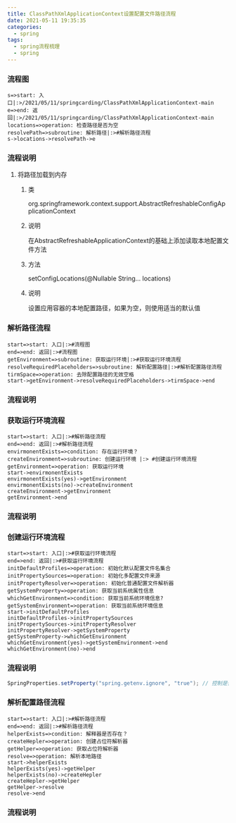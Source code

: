 ```yaml
---
title: ClassPathXmlApplicationContext设置配置文件路径流程
date: 2021-05-11 19:35:35
categories:
  - spring
tags:
  - spring流程梳理
  - spring
---
```


### 流程图

```flow
s=>start: 入口|:>/2021/05/11/springcarding/ClassPathXmlApplicationContext-main
e=>end: 返回|:>/2021/05/11/springcarding/ClassPathXmlApplicationContext-main
locations=>operation: 检查路径是否为空
resolvePath=>subroutine: 解析路径|:>#解析路径流程
s->locations->resolvePath->e
```

### 流程说明

1. 将路径加载到内存

   1. 类

      org.springframework.context.support.AbstractRefreshableConfigApplicationContext

   2. 说明

      在AbstractRefreshableApplicationContext的基础上添加读取本地配置文件方法

   3. 方法

      setConfigLocations(@Nullable String... locations)

   4. 说明

      设置应用容器的本地配置路径，如果为空，则使用适当的默认值

### 解析路径流程

```flow
start=>start: 入口|:>#流程图
end=>end: 返回|:>#流程图
getEnvironment=>subroutine: 获取运行环境|:>#获取运行环境流程 
resolveRequiredPlaceholders=>subroutine: 解析配置路径|:>#解析配置路径流程
tirmSpace=>operation: 去除配置路径的无效空格
start->getEnvironment->resolveRequiredPlaceholders->tirmSpace->end
```

### 流程说明



### 获取运行环境流程

```flow
start=>start: 入口|:>#解析路径流程
end=>end: 返回|:>#解析路径流程
envirmonentExists=>condition: 存在运行环境？
createEnvironment=>subroutine: 创建运行环境 |:> #创建运行环境流程
getEnvironment=>operation: 获取运行环境
start->envirmonentExists
envirmonentExists(yes)->getEnvironment
envirmonentExists(no)->createEnvironment
createEnvironment->getEnvironment
getEnvironment->end
```





### 流程说明



### 创建运行环境流程

```flow
start=>start: 入口|:>#获取运行环境流程
end=>end: 返回|:>#获取运行环境流程
initDefaultProfiles=>operation: 初始化默认配置文件名集合
initPropertySources=>operation: 初始化多配置文件来源
initPropertyResolver=>operation: 初始化普通配置文件解析器
getSystemProperty=>operation: 获取当前系统属性信息
whichGetEnvironment=>condition: 获取当前系统环境信息?
getSystemEnvironment=>operation: 获取当前系统环境信息
start->initDefaultProfiles
initDefaultProfiles->initPropertySources
initPropertySources->initPropertyResolver
initPropertyResolver->getSystemProperty
getSystemProperty->whichGetEnvironment
whichGetEnvironment(yes)->getSystemEnvironment->end
whichGetEnvironment(no)->end
```



### 流程说明

```java
SpringProperties.setProperty("spring.getenv.ignore", "true"); // 控制是否需要获取当前系统环境，默认获取，设置为true:不获取
```



### 解析配置路径流程

```flow
start=>start: 入口|:>#解析路径流程
end=>end: 返回|:>#解析路径流程
helperExists=>condition: 解释器是否存在？
createHepler=>operation: 创建占位符解析器
getHelper=>operation: 获取占位符解析器
resolve=>operation: 解析本地路径
start->helperExists
helperExists(yes)->getHelper
helperExists(no)->createHepler
createHepler->getHelper
getHelper->resolve
resolve->end
```







### 流程说明



